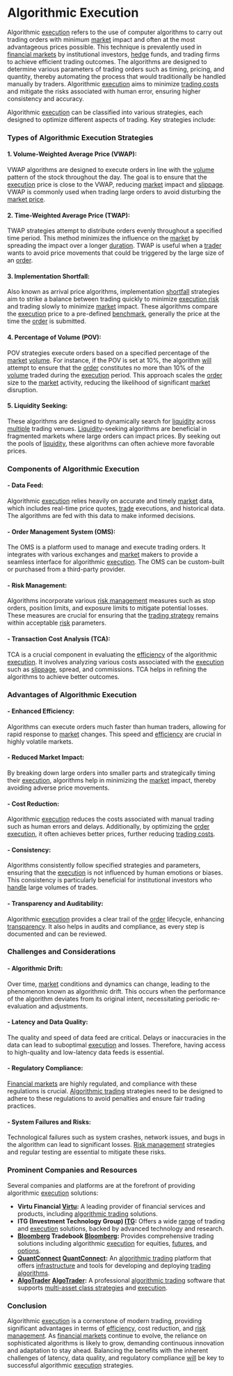 # Algorithmic Execution

Algorithmic [execution](../e/execution.md) refers to the use of computer algorithms to carry out trading orders with minimum [market](../m/market.md) impact and often at the most advantageous prices possible. This technique is prevalently used in [financial markets](../f/financial_market.md) by institutional investors, [hedge](../h/hedge.md) funds, and trading firms to achieve efficient trading outcomes. The algorithms are designed to determine various parameters of trading orders such as timing, pricing, and quantity, thereby automating the process that would traditionally be handled manually by traders. Algorithmic [execution](../e/execution.md) aims to minimize [trading costs](../t/trading_costs.md) and mitigate the risks associated with human error, ensuring higher consistency and accuracy.

Algorithmic [execution](../e/execution.md) can be classified into various strategies, each designed to optimize different aspects of trading. Key strategies include:

### Types of Algorithmic Execution Strategies

#### 1. **Volume-Weighted Average Price (VWAP):**

VWAP algorithms are designed to execute orders in line with the [volume](../v/volume.md) pattern of the stock throughout the day. The goal is to ensure that the [execution](../e/execution.md) price is close to the VWAP, reducing [market](../m/market.md) impact and [slippage](../s/slippage.md). VWAP is commonly used when trading large orders to avoid disturbing the [market price](../m/market_price.md). 

#### 2. **Time-Weighted Average Price (TWAP):**

TWAP strategies attempt to distribute orders evenly throughout a specified time period. This method minimizes the influence on the [market](../m/market.md) by spreading the impact over a longer [duration](../d/duration.md). TWAP is useful when a [trader](../t/trader.md) wants to avoid price movements that could be triggered by the large size of an [order](../o/order.md).

#### 3. **Implementation Shortfall:**

Also known as arrival price algorithms, implementation [shortfall](../s/shortfall.md) strategies aim to strike a balance between trading quickly to minimize [execution risk](../e/execution_risk.md) and trading slowly to minimize [market](../m/market.md) impact. These algorithms compare the [execution](../e/execution.md) price to a pre-defined [benchmark](../b/benchmark.md), generally the price at the time the [order](../o/order.md) is submitted.

#### 4. **Percentage of Volume (POV):**

POV strategies execute orders based on a specified percentage of the [market](../m/market.md) [volume](../v/volume.md). For instance, if the POV is set at 10%, the algorithm [will](../w/will.md) attempt to ensure that the [order](../o/order.md) constitutes no more than 10% of the [volume](../v/volume.md) traded during the [execution](../e/execution.md) period. This approach scales the [order](../o/order.md) size to the [market](../m/market.md) activity, reducing the likelihood of significant [market](../m/market.md) disruption.

#### 5. **Liquidity Seeking:**

These algorithms are designed to dynamically search for [liquidity](../l/liquidity.md) across [multiple](../m/multiple.md) trading venues. [Liquidity](../l/liquidity.md)-seeking algorithms are beneficial in fragmented markets where large orders can impact prices. By seeking out the pools of [liquidity](../l/liquidity.md), these algorithms can often achieve more favorable prices.

### Components of Algorithmic Execution 

#### - **Data Feed:**

Algorithmic [execution](../e/execution.md) relies heavily on accurate and timely [market](../m/market.md) data, which includes real-time price quotes, [trade](../t/trade.md) executions, and historical data. The algorithms are fed with this data to make informed decisions.

#### - **Order Management System (OMS):**

The OMS is a platform used to manage and execute trading orders. It integrates with various exchanges and [market](../m/market.md) makers to provide a seamless interface for algorithmic [execution](../e/execution.md). The OMS can be custom-built or purchased from a third-party provider.

#### - **Risk Management:**

Algorithms incorporate various [risk management](../r/risk_management.md) measures such as stop orders, position limits, and exposure limits to mitigate potential losses. These measures are crucial for ensuring that the [trading strategy](../t/trading_strategy.md) remains within acceptable [risk](../r/risk.md) parameters.

#### - **Transaction Cost Analysis (TCA):**

TCA is a crucial component in evaluating the [efficiency](../e/efficiency.md) of the algorithmic [execution](../e/execution.md). It involves analyzing various costs associated with the [execution](../e/execution.md) such as [slippage](../s/slippage.md), spread, and commissions. TCA helps in refining the algorithms to achieve better outcomes.

### Advantages of Algorithmic Execution

#### - **Enhanced Efficiency:**

Algorithms can execute orders much faster than human traders, allowing for rapid response to [market](../m/market.md) changes. This speed and [efficiency](../e/efficiency.md) are crucial in highly volatile markets.

#### - **Reduced Market Impact:**

By breaking down large orders into smaller parts and strategically timing their [execution](../e/execution.md), algorithms help in minimizing the [market](../m/market.md) impact, thereby avoiding adverse price movements.

#### - **Cost Reduction:**

Algorithmic [execution](../e/execution.md) reduces the costs associated with manual trading such as human errors and delays. Additionally, by optimizing the [order](../o/order.md) [execution](../e/execution.md), it often achieves better prices, further reducing [trading costs](../t/trading_costs.md).

#### - **Consistency:**

Algorithms consistently follow specified strategies and parameters, ensuring that the [execution](../e/execution.md) is not influenced by human emotions or biases. This consistency is particularly beneficial for institutional investors who [handle](../h/handle.md) large volumes of trades.

#### - **Transparency and Auditability:**

Algorithmic [execution](../e/execution.md) provides a clear trail of the [order](../o/order.md) lifecycle, enhancing [transparency](../t/transparency.md). It also helps in audits and compliance, as every step is documented and can be reviewed.

### Challenges and Considerations 

#### - **Algorithmic Drift:**

Over time, [market](../m/market.md) conditions and dynamics can change, leading to the phenomenon known as algorithmic drift. This occurs when the performance of the algorithm deviates from its original intent, necessitating periodic re-evaluation and adjustments.

#### - **Latency and Data Quality:**

The quality and speed of data feed are critical. Delays or inaccuracies in the data can lead to suboptimal [execution](../e/execution.md) and losses. Therefore, having access to high-quality and low-latency data feeds is essential.

#### - **Regulatory Compliance:**

[Financial markets](../f/financial_market.md) are highly regulated, and compliance with these regulations is crucial. [Algorithmic trading](../a/algorithmic_trading.md) strategies need to be designed to adhere to these regulations to avoid penalties and ensure fair trading practices.

#### - **System Failures and Risks:**

Technological failures such as system crashes, network issues, and bugs in the algorithm can lead to significant losses. [Risk management](../r/risk_management.md) strategies and regular testing are essential to mitigate these risks.

### Prominent Companies and Resources

Several companies and platforms are at the forefront of providing algorithmic [execution](../e/execution.md) solutions:

- **Virtu Financial [Virtu](https://www.virtu.com/):** A leading provider of financial services and products, including [algorithmic trading](../a/algorithmic_trading.md) solutions.
- **ITG (Investment Technology Group) [ITG](https://www.itg.com/):** Offers a wide [range](../r/range.md) of trading and [execution](../e/execution.md) solutions, backed by advanced technology and research.
- **[Bloomberg](../b/bloomberg.md) Tradebook [Bloomberg](https://www.bloomberg.com/professional/tradebook/):** Provides comprehensive trading solutions including algorithmic [execution](../e/execution.md) for equities, [futures](../f/futures.md), and [options](../o/options.md).
- **[QuantConnect](../q/quantconnect.md) [QuantConnect](https://www.quantconnect.com/):** An [algorithmic trading](../a/algorithmic_trading.md) platform that offers [infrastructure](../i/infrastructure.md) and tools for developing and deploying [trading algorithms](../t/trading_algorithms.md).
- **[AlgoTrader](../a/algotrader.md) [AlgoTrader](https://www.algotrader.com/):** A professional [algorithmic trading](../a/algorithmic_trading.md) software that supports [multi-asset class strategies](../m/multi-asset_class_strategies.md) and [execution](../e/execution.md).

### Conclusion

Algorithmic [execution](../e/execution.md) is a cornerstone of modern trading, providing significant advantages in terms of [efficiency](../e/efficiency.md), cost reduction, and [risk management](../r/risk_management.md). As [financial markets](../f/financial_market.md) continue to evolve, the reliance on sophisticated algorithms is likely to grow, demanding continuous innovation and adaptation to stay ahead. Balancing the benefits with the inherent challenges of latency, data quality, and regulatory compliance [will](../w/will.md) be key to successful algorithmic [execution](../e/execution.md) strategies.